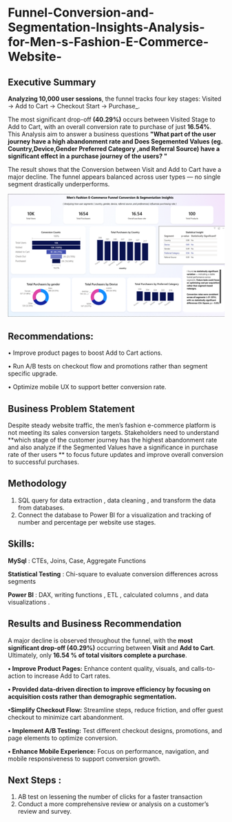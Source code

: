 # Funnel-Conversion-and-Segmentation-Insights-Analysis-for-Men-s-Fashion-E-Commerce-Website-

## **Executive Summary**


**Analyzing 10,000 user sessions**, the funnel tracks four key stages: Visited → Add to Cart → Checkout Start → Purchase_.

The most significant drop-off  **(40.29%)** occurs between Visited Stage to Add to Cart, with an overall conversion rate to purchase of just **16.54%**.
This Analysis aim to answer a business questions **"What part of the user journey have a high abandonment rate and Does Segemented Values (eg. Country,Device,Gender Preferred Category ,and Referral Source) have a significant effect in a purchase journey of the users? "**

The result shows that the Conversion between Visit and Add to Cart have a major decline. The funnel appears balanced across user types — no single segment drastically underperforms.

![](https://github.com/ericrullepada/Funnel-Conversion-and-Segmentation-Insights-Analysis-for-Men-s-Fashion-E-Commerce-Website-/blob/main/dashboard.png)


## **Recommendations:**

•	Improve product pages to boost Add to Cart actions.

•	Run A/B tests on checkout flow and promotions rather than segment specific upgrade.

•	Optimize mobile UX to support better conversion rate.


## **Business Problem Statement**

Despite steady website traffic, the men’s fashion e-commerce platform is not meeting its sales conversion targets. Stakeholders need to understand **which stage of the customer journey has the highest abandonment rate and also analyze if the Segmented Values have a significance in purchase rate of ther users ** to focus future updates and improve overall conversion to successful purchases.

## **Methodology**

1.	SQL query for data extraction , data cleaning , and transform the data from databases. 
2.	Connect the database to Power BI for a visualization and tracking of number and percentage per website use stages.

## **Skills:**
   
**MySql** : CTEs, Joins, Case, Aggregate Functions 

**Statistical Testing** :   Chi-square to evaluate conversion differences across segments

**Power BI** : DAX, writing functions , ETL , calculated columns ,  and data visualizations .

## **Results and Business Recommendation**
A major decline is observed throughout the funnel, with the **most significant drop-off (40.29%)** occurring between **Visit** and **Add to Cart**. Ultimately, only **16.54 % of total visitors complete a purchase**.

**•	Improve Product Pages:** Enhance content quality, visuals, and calls-to-action to increase Add to Cart rates.

**• Provided data-driven direction to improve efficiency by focusing on acquisition costs rather than demographic segmentation.**

**•Simplify Checkout Flow:** Streamline steps, reduce friction, and offer guest checkout to minimize cart abandonment.

**•	Implement A/B Testing:** Test different checkout designs, promotions, and page elements to optimize conversion.

**•	Enhance Mobile Experience:** Focus on performance, navigation, and mobile responsiveness to support conversion growth.

## **Next Steps :**
1.	AB test on lessening the number of clicks for a faster transaction
2.	Conduct a more comprehensive review or analysis on a customer’s review and survey.





